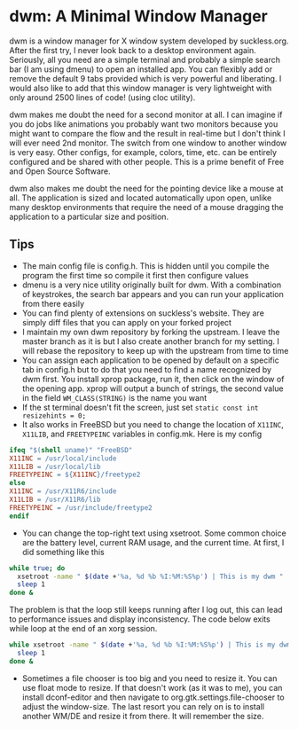 # dwm: A Minimal Window Manager

dwm is a window manager for X window system developed by suckless.org. After the first try, I never look back to a desktop environment again. Seriously, all you need are a simple terminal and probably a simple search bar (I am using dmenu) to open an installed app. You can flexibly add or remove the default 9 tabs provided which is very powerful and liberating. I would also like to add that this window manager is very lightweight with only around 2500 lines of code! (using cloc utility).

dwm makes me doubt the need for a second monitor at all. I can imagine if you do jobs like animations you probably want two monitors because you might want to compare the flow and the result in real-time but I don't think I will ever need 2nd monitor. The switch from one window to another window is very easy. Other configs, for example, colors, time, etc. can be entirely configured and be shared with other people. This is a prime benefit of Free and Open Source Software.

dwm also makes me doubt the need for the pointing device like a mouse at all. The application is sized and located automatically upon open, unlike many desktop environments that require the need of a mouse dragging the application to a particular size and position.

## Tips

- The main config file is config.h. This is hidden until you compile the program the first time so compile it first then configure values
- dmenu is a very nice utility originally built for dwm. With a combination of keystrokes, the search bar appears and you can run your application from there easily
- You can find plenty of extensions on suckless's website. They are simply diff files that you can apply on your forked project
- I maintain my own dwm repository by forking the upstream. I leave the master branch as it is but I also create another branch for my setting. I will rebase the repository to keep up with the upstream from time to time
- You can assign each application to be opened by default on a specific tab in config.h but to do that you need to find a name recognized by dwm first. You install xprop package, run it, then click on the window of the opening app. xprop will output a bunch of strings, the second value in the field `WM_CLASS(STRING)` is the name you want
- If the st terminal doesn't fit the screen, just set `static const int resizehints = 0;`
- It also works in FreeBSD but you need to change the location of `X11INC`, `X11LIB`, and `FREETYPEINC` variables in config.mk. Here is my config

```Makefile
ifeq "$(shell uname)" "FreeBSD"
X11INC = /usr/local/include
X11LIB = /usr/local/lib
FREETYPEINC = ${X11INC}/freetype2
else
X11INC = /usr/X11R6/include
X11LIB = /usr/X11R6/lib
FREETYPEINC = /usr/include/freetype2
endif
```

- You can change the top-right text using xsetroot. Some common choice are the battery level, current RAM usage, and the current time. At first, I did something like this

```bash
while true; do
  xsetroot -name " $(date +'%a, %d %b %I:%M:%S%p') | This is my dwm "
  sleep 1
done &
```

The problem is that the loop still keeps running after I log out, this can lead to performance issues and display inconsistency. The code below exits while loop at the end of an xorg session.

```bash
while xsetroot -name " $(date +'%a, %d %b %I:%M:%S%p') | This is my dwm "; do
  sleep 1
done &
```

- Sometimes a file chooser is too big and you need to resize it. You can use float mode to resize. If that doesn't work (as it was to me), you can install dconf-editor and then navigate to org.gtk.settings.file-chooser to adjust the window-size. The last resort you can rely on is to install another WM/DE and resize it from there. It will remember the size.
